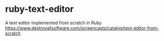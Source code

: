 # ruby-text-editor
A text editor implemented from scratch in Ruby
https://www.destroyallsoftware.com/screencasts/catalog/text-editor-from-scratch
